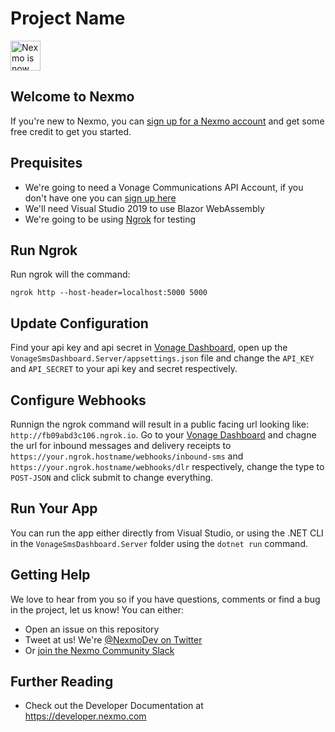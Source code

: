 # Project Name

<img src="https://developer.nexmo.com/assets/images/Vonage_Nexmo.svg" height="48px" alt="Nexmo is now known as Vonage" />

<!-- Add a paragraph about the project. What does it do? Who is it for? Is it actively supported? Your reader just clicked on a random link from another web page and has no idea what Nexmo is ... -->

## Welcome to Nexmo

<!-- change "github-repo" at the end of the link to be the name of your repo, this helps us understand which projects are driving signups so we can do more stuff that developers love -->

If you're new to Nexmo, you can [sign up for a Nexmo account](https://dashboard.nexmo.com/sign-up?utm_source=DEV_REL&utm_medium=github&utm_campaign=github-repo) and get some free credit to get you started.




<!-- add other sections as appropriate for your repo type -->

## Prequisites

* We're going to need a Vonage Communications API Account, if you don't have one you can [sign up here](https://dashboard.nexmo.com/sign-up)
* We'll need Visual Studio 2019 to use Blazor WebAssembly
* We're going to be using [Ngrok](https://ngrok.com/) for testing

## Run Ngrok

Run ngrok will the command:

```text
ngrok http --host-header=localhost:5000 5000
```

## Update Configuration

Find your api key and api secret in [Vonage Dashboard](https://dashboard.nexmo.com), open up the `VonageSmsDashboard.Server/appsettings.json` file and change the `API_KEY` and `API_SECRET` to your api key and secret respectively.

## Configure Webhooks

Runnign the ngrok command will result in a public facing url looking like: `http://fb09abd3c106.ngrok.io`. Go to your [Vonage Dashboard](https://dashboard.nexmo.com/settings) and chagne the url for inbound messages and delivery receipts to `https://your.ngrok.hostname/webhooks/inbound-sms` and `https://your.ngrok.hostname/webhooks/dlr` respectively, change the type to `POST-JSON` and click submit to change everything.

## Run Your App

You can run the app either directly from Visual Studio, or using the .NET CLI in the `VonageSmsDashboard.Server` folder using the `dotnet run` command.


## Getting Help

We love to hear from you so if you have questions, comments or find a bug in the project, let us know! You can either:

* Open an issue on this repository
* Tweet at us! We're [@NexmoDev on Twitter](https://twitter.com/NexmoDev)
* Or [join the Nexmo Community Slack](https://developer.nexmo.com/community/slack)

## Further Reading

* Check out the Developer Documentation at <https://developer.nexmo.com>

<!-- add links to the api reference, other documentation, related blog posts, whatever someone who has read this far might find interesting :) -->



